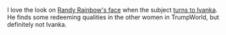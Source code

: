 I love the look on <a href="http://scripting.com/images/2020/07/23/randySeesIvanka.png">Randy Rainbow's face</a> when the subject <a href="https://youtu.be/lUiDLcp_hIw?t=124">turns to Ivanka</a>. He finds some redeeming qualities in the other women in TrumpWorld, but definitely not Ivanka. 

